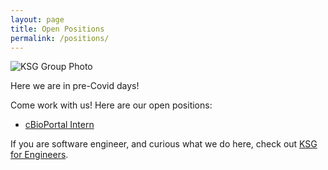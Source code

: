 ```yaml
---
layout: page
title: Open Positions
permalink: /positions/
---
```


<img src="/knowledge-systems/assets/images/group3.jpg" alt="KSG Group Photo">
<p>Here we are in pre-Covid days!</p>
<p>Come work with us!  Here are our open positions:</p>

* <a href="../cbioportal-intern/">cBioPortal Intern</a>

If you are software engineer, and curious what we do here, check out <a href='../ksg_engineers/'>KSG for Engineers</a>.
